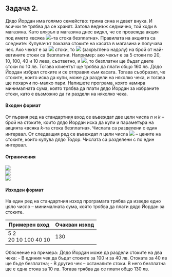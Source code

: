 
## Задача 2.
Дядо Йордан има голямо семейство: трима сина и девет внука. И всички те трябва да се хранят. Затова веднъж седмично, той ходи в магазина. Като влязъл в магазина днес видял, че се провежда акция под името «всяка <img src="https://latex.codecogs.com/svg.latex?\Large&space;k">–та стока безплатна». Правилата на акцията са следните: Купувачът показва стоките на касата в магазина и получава чек. Ако чекът е за <img src="https://latex.codecogs.com/svg.latex?\Large&space;n"> стоки, то <img src="https://latex.codecogs.com/svg.latex?\Large&space;\left\lfloor\frac{n}{k}\right\rfloor"> (закръглено надолу) на брой от най-евтините стоки са безплатни. Например: ако чекът е за 5 стоки по 20, 10, 100, 40 и 10 лева, съответно, и <img src="https://latex.codecogs.com/svg.latex?\Large&space;k=2">, то безплатни ще бъдат двете стоки по 10 лв. Тогава клиентът ще трябва да плати общо 160 лв. Дядо Йордан избрал стоките и се отправил към касата. Тогава съобразил, че стоките, които иска да купи, може да раздели на няколко чека, и тогава ще похарчи по-малко пари. Напишете програма, която намира минималната сума, която трябва да плати дядо Йордан за избраните стоки, като е възможно да ги раздели на няколко чека.

#### Входен формат
От първия ред на стандартния вход се въвеждат две цели числа *n* и *k* – брой на стоките, които дядо Йордан иска да купи и параметъра на акцията «всяка *k*–та стока безплатна». Числата са разделени с един интервал. От следващия ред се въвеждат *n* цели числа <img src="https://latex.codecogs.com/svg.latex?\Large&space;a_i"> – цените на стоките, които купува дядо Тодор. Числата са разделени с по един интервал.

#### Ограничения
<img src="https://latex.codecogs.com/svg.latex?\Large&space;1\le{n}\le{100000}"><br>
<img src="https://latex.codecogs.com/svg.latex?\Large&space;2\le{k}\le{100}"><br>
<img src="https://latex.codecogs.com/svg.latex?\Large&space;1\le{a_i}\le{10000}">

#### Изходен формат
На един ред на стандартния изход програмата трябва да изведе едно цяло число – минималната сума, която трябва да плати дядо Йордан за стоките.

Примерен вход|Oчакван изход
-|-
5 2<br>20 10 100 40 10|130

Обяснение на примера: Дядо Йордан може да раздели стоките на два чека: - В единия чек да бъдат стоките за 100 и за 40 лв. Стоката за 40 лв ще бъде безплатна; - В другия чек – останалите стоки. В него безплатна ще е една стока за 10 лв. Тогава трябва да се плати общо 130 лв.

